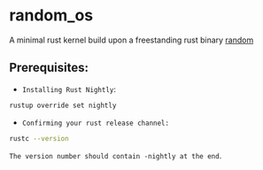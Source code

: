 # random_os

A minimal rust kernel build upon a freestanding rust binary [random](https://github.com/benodiwal/random)

## Prerequisites:

- `Installing Rust Nightly`:
```sh
rustup override set nightly
```

- `Confirming your rust release channel:`  
```sh
rustc --version
```
`The version number should contain -nightly at the end`.
